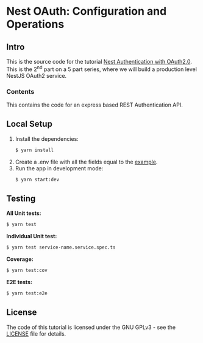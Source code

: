 # Nest OAuth: Configuration and Operations

## Intro

This is the source code for the
tutorial [Nest Authentication with OAuth2.0](https://dev.to/tugascript/nestjs-authentication-with-oauth20-configuration-and-operations-41k).
This is the 2<sup>nd</sup> part on a 5 part series, where we will build a production level NestJS OAuth2 service.

### Contents

This contains the code for an express based REST Authentication API.

## Local Setup

1. Install the dependencies:
    ```bash
    $ yarn install
    ```
2. Create a .env file with all the fields equal to the [example](.env.example).
3. Run the app in development mode:
    ```bash
    $ yarn start:dev
    ```

## Testing

**All Unit tests:**

```bash
$ yarn test
```

**Individual Unit test:**

```bash
$ yarn test service-name.service.spec.ts
 ```

**Coverage:**

```bash
$ yarn test:cov
```

**E2E tests:**

```bash
$ yarn test:e2e
```

## License

The code of this tutorial is licensed under the GNU GPLv3 - see the [LICENSE](LICENSE) file for details.